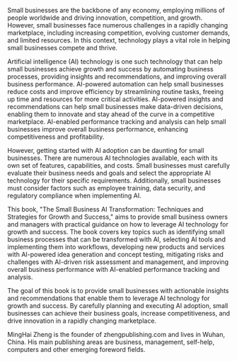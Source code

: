 

Small businesses are the backbone of any economy, employing millions of people worldwide and driving innovation, competition, and growth. However, small businesses face numerous challenges in a rapidly changing marketplace, including increasing competition, evolving customer demands, and limited resources. In this context, technology plays a vital role in helping small businesses compete and thrive.

Artificial intelligence (AI) technology is one such technology that can help small businesses achieve growth and success by automating business processes, providing insights and recommendations, and improving overall business performance. AI-powered automation can help small businesses reduce costs and improve efficiency by streamlining routine tasks, freeing up time and resources for more critical activities. AI-powered insights and recommendations can help small businesses make data-driven decisions, enabling them to innovate and stay ahead of the curve in a competitive marketplace. AI-enabled performance tracking and analysis can help small businesses improve overall business performance, enhancing competitiveness and profitability.

However, getting started with AI adoption can be daunting for small businesses. There are numerous AI technologies available, each with its own set of features, capabilities, and costs. Small businesses must carefully evaluate their business needs and goals and select the appropriate AI technology for their specific requirements. Additionally, small businesses must consider factors such as employee training, data security, and regulatory compliance when implementing AI.

This book, "The Small Business AI Transformation: Techniques and Strategies for Growth and Success," aims to provide small business owners and managers with practical guidance on how to leverage AI technology for growth and success. The book covers key topics such as identifying small business processes that can be transformed with AI, selecting AI tools and implementing them into workflows, developing new products and services with AI-powered idea generation and concept testing, mitigating risks and challenges with AI-driven risk assessment and management, and improving overall business performance with AI-enabled performance tracking and analysis.

The goal of this book is to provide small businesses with actionable insights and recommendations that enable them to leverage AI technology for growth and success. By carefully planning and executing AI adoption, small businesses can achieve their business goals, increase competitiveness, and drive innovation in a rapidly changing marketplace.

MingHai Zheng is the founder of zhengpublishing.com and lives in Wuhan, China. His main publishing areas are business, management, self-help, computers and other emerging foreword fields.
